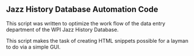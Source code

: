 ## Jazz History Database Automation Code

This script was written to optimize the work flow of the data entry department of the WPI Jazz History Database.

This script makes the task of creating HTML snippets possible for a layman to do via a simple GUI.  
